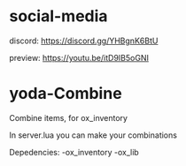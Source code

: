 # social-media
discord: https://discord.gg/YHBgnK6BtU

preview: https://youtu.be/itD9IB5oGNI

# yoda-Combine
Combine items, for ox_inventory

In server.lua you can make your combinations

Depedencies:
-ox_inventory
-ox_lib

